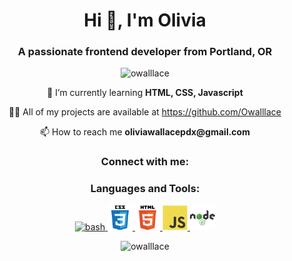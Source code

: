 <!DOCTYPE html>
<html lang="en">
<head>
<meta charset="UTF-8">
<meta name="viewport" content="width=device-width, initial-scale=1.0">
</head>
<body>

<h1 align="center">Hi 👋, I'm Olivia</h1>
<h3 align="center">A passionate frontend developer from Portland, OR</h3>

<p align="center">
  <img src="https://komarev.com/ghpvc/?username=owalllace&label=Profile%20views&color=0e75b6&style=flat" alt="owalllace" />
</p>

<p align="center">
  🌱 I’m currently learning <strong>HTML, CSS, Javascript</strong>
</p>

<p align="center">
  👨‍💻 All of my projects are available at <a href="https://github.com/Owalllace" target="_blank">https://github.com/Owalllace</a>
</p>

<p align="center">
  📫 How to reach me <strong>oliviawallacepdx@gmail.com</strong>
</p>

<h3 align="center">Connect with me:</h3>
<p align="center">
  <!-- Your connect with me links go here -->
</p>

<h3 align="center">Languages and Tools:</h3>
<p align="center">
  <a href="https://www.gnu.org/software/bash/" target="_blank" rel="noreferrer">
    <img src="https://www.vectorlogo.zone/logos/gnu_bash/gnu_bash-icon.svg" alt="bash" width="40" height="40"/>
  </a>
  <a href="https://www.w3schools.com/css/" target="_blank" rel="noreferrer">
    <img src="https://raw.githubusercontent.com/devicons/devicon/master/icons/css3/css3-original-wordmark.svg" alt="css3" width="40" height="40"/>
  </a>
  <a href="https://www.w3.org/html/" target="_blank" rel="noreferrer">
    <img src="https://raw.githubusercontent.com/devicons/devicon/master/icons/html5/html5-original-wordmark.svg" alt="html5" width="40" height="40"/>
  </a>
  <a href="https://developer.mozilla.org/en-US/docs/Web/JavaScript" target="_blank" rel="noreferrer">
    <img src="https://raw.githubusercontent.com/devicons/devicon/master/icons/javascript/javascript-original.svg" alt="javascript" width="40" height="40"/>
  </a>
  <a href="https://nodejs.org" target="_blank" rel="noreferrer">
    <img src="https://raw.githubusercontent.com/devicons/devicon/master/icons/nodejs/nodejs-original-wordmark.svg" alt="nodejs" width="40" height="40"/>
  </a>
</p>

<p align="center">
  <img src="https://github-readme-streak-stats.herokuapp.com/?user=owalllace&" alt="owalllace" />
</p>

</body>
</html>
